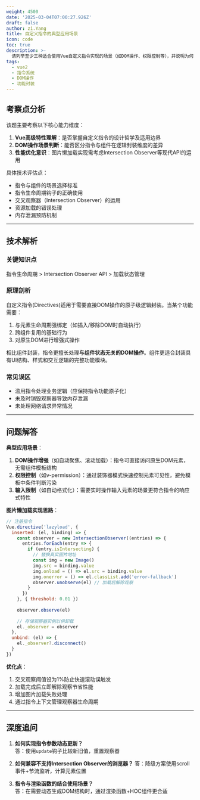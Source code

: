 ```yaml
---
weight: 4500
date: '2025-03-04T07:00:27.926Z'
draft: false
author: zi.Yang
title: 自定义指令的典型应用场景
icon: code
toc: true
description: >-
  请列举至少三种适合使用Vue自定义指令实现的场景（如DOM操作、权限控制等），并说明为何这些场景更适合用指令而非组件封装。给出实现图片懒加载指令的具体代码设计思路。
tags:
  - vue2
  - 指令系统
  - DOM操作
  - 功能封装
---
```




## 考察点分析

该题主要考察以下核心能力维度：

1. **Vue高级特性理解**：是否掌握自定义指令的设计哲学及适用边界
2. **DOM操作场景判断**：能否区分指令与组件在逻辑封装维度的差异
3. **性能优化意识**：图片懒加载实现需考虑Intersection Observer等现代API的运用

具体技术评估点：

- 指令与组件的场景选择标准
- 指令生命周期钩子的正确使用
- 交叉观察器（Intersection Observer）的运用
- 资源加载的错误处理
- 内存泄漏预防机制

---

## 技术解析

### 关键知识点

指令生命周期 > Intersection Observer API > 加载状态管理

### 原理剖析

自定义指令(Directives)适用于需要直接DOM操作的原子级逻辑封装。当某个功能需要：

1. 与元素生命周期强绑定（如插入/移除DOM时自动执行）
2. 跨组件复用的基础行为
3. 对原生DOM进行增强式操作

相比组件封装，指令更擅长处理**与组件状态无关的DOM操作**。组件更适合封装具有UI结构、样式和交互逻辑的完整功能模块。

### 常见误区

- 滥用指令处理业务逻辑（应保持指令功能原子化）
- 未及时销毁观察器导致内存泄漏
- 未处理网络请求异常情况

---

## 问题解答

**典型应用场景**：

1. **DOM操作增强**（如自动聚焦、滚动加载）：指令可直接访问原生DOM元素，无需组件模板结构
2. **权限控制**（如v-permission）：通过装饰器模式快速控制元素可见性，避免模板中条件判断污染
3. **输入限制**（如自动格式化）：需要实时操作输入元素的场景更符合指令的响应式特性

**图片懒加载实现思路**：

```javascript
// 注册指令
Vue.directive('lazyload', {
  inserted: (el, binding) => {
    const observer = new IntersectionObserver((entries) => {
      entries.forEach(entry => {
        if (entry.isIntersecting) {
          // 替换真实图片地址
          const img = new Image()
          img.src = binding.value
          img.onload = () => el.src = binding.value
          img.onerror = () => el.classList.add('error-fallback')
          observer.unobserve(el) // 加载后解除观察
        }
      })
    }, { threshold: 0.01 })
    
    observer.observe(el)
    
    // 存储观察器实例以供卸载
    el._observer = observer
  },
  unbind: (el) => {
    el._observer?.disconnect()
  }
})
```

**优化点**：

1. 交叉观察阈值设为1%防止快速滚动误触发
2. 加载完成后立即解除观察节省性能
3. 增加图片加载失败处理
4. 通过指令上下文管理观察器生命周期

---

## 深度追问

1. **如何实现指令参数动态更新？**  
   答：使用`update`钩子比较新旧值，重置观察器

2. **如何兼容不支持Intersection Observer的浏览器？**   答：降级方案使用scroll事件+节流监听，计算元素位置

3. **指令与渲染函数的结合使用场景？**  
   答：在需要动态生成DOM结构时，通过渲染函数+HOC组件更合适
